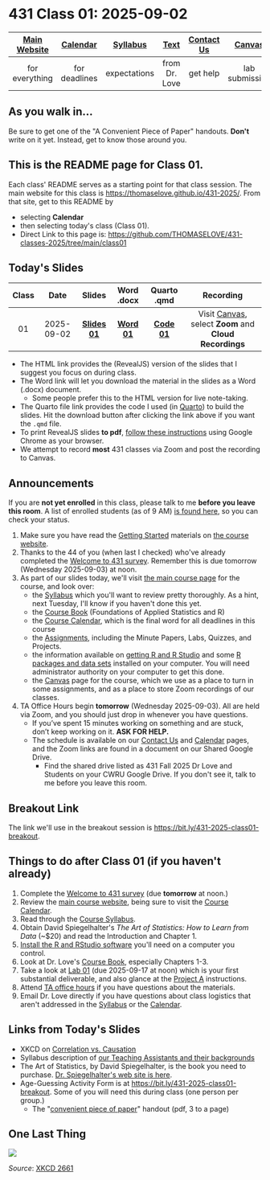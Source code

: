 # 431 Class 01: 2025-09-02

[Main Website](https://thomaselove.github.io/431-2025/) | [Calendar](https://thomaselove.github.io/431-2025/calendar.html) | [Syllabus](https://thomaselove.github.io/431-syllabus-2025/) | [Text](https://thomaselove.github.io/431-book/) | [Contact Us](https://thomaselove.github.io/431-2025/contact.html) | [Canvas](https://canvas.case.edu) | [Data and Code](https://github.com/THOMASELOVE/431-data)
:-----------: | :--------------: | :----------: | :---------: | :-------------: | :-----------: | :------------:
for everything | for deadlines | expectations | from Dr. Love | get help | lab submission | for downloads

## As you walk in...

Be sure to get one of the "A Convenient Piece of Paper" handouts. **Don't** write on it yet. Instead, get to know those around you.

## This is the README page for Class 01.

Each class' README serves as a starting point for that class session.
The main website for this class is <https://thomaselove.github.io/431-2025/>. From that site, get to this README by

- selecting **Calendar**
- then selecting today's class (Class 01).
- Direct Link to this page is: <https://github.com/THOMASELOVE/431-classes-2025/tree/main/class01>

## Today's Slides

Class | Date | Slides | Word .docx | Quarto .qmd | Recording
:---: | :--------: | :------: | :------: | :------: | :-------------:
01 | 2025-09-02 | **[Slides 01](https://thomaselove.github.io/431-slides-2025/class01.html)** | **[Word 01](https://thomaselove.github.io/431-slides-2025/class01w.docx)** | **[Code 01](https://github.com/THOMASELOVE/431-slides-2025/blob/main/class01.qmd)** | Visit [Canvas](https://canvas.case.edu/), select **Zoom** and **Cloud Recordings**

- The HTML link provides the (RevealJS) version of the slides that I suggest you focus on during class.
- The Word link will let you download the material in the slides as a Word (.docx) document.
    - Some people prefer this to the HTML version for live note-taking.
- The Quarto file link provides the code I used (in [Quarto](https://quarto.org/)) to build the slides. Hit the download button after clicking the link above if you want the `.qmd` file.
- To print RevealJS slides **to pdf**, [follow these instructions](https://quarto.org/docs/presentations/revealjs/presenting.html#print-to-pdf) using Google Chrome as your browser.
- We attempt to record **most** 431 classes via Zoom and post the recording to Canvas.

## Announcements

If you are **not yet enrolled** in this class, please talk to me **before you leave this room**. A list of enrolled students (as of 9 AM) [is found here](https://github.com/THOMASELOVE/431-classes-2025/blob/main/class01/registrants.pdf), so you can check your status.

1. Make sure you have read the [Getting Started](https://thomaselove.github.io/431-2025/#getting-started) materials on [the course website](https://thomaselove.github.io/431-2025/).
2. Thanks to the 44 of you (when last I checked) who've already completed the [Welcome to 431 survey](https://bit.ly/431-2025-welcome). Remember this is due tomorrow (Wednesday 2025-09-03) at noon.
3. As part of our slides today, we'll visit [the main course page](https://thomaselove.github.io/431-2025/) for the course, and look over:
    - the [Syllabus](https://thomaselove.github.io/431-syllabus-2025/) which you'll want to review pretty thoroughly. As a hint, next Tuesday, I'll know if you haven't done this yet.
    - the [Course Book](https://thomaselove.github.io/431-book/) (Foundations of Applied Statistics and R)
    - the [Course Calendar](https://thomaselove.github.io/431-2025/calendar.html), which is the final word for all deadlines in this course
    - the [Assignments](https://thomaselove.github.io/431-2025/assignments.html), including the Minute Papers, Labs, Quizzes, and Projects.
    - the information available on [getting R and R Studio](https://thomaselove.github.io/431-2025/software.html#installing-r-and-r-studio) and some [R packages and data sets](https://thomaselove.github.io/431-2025/software.html#installing-r-packages-and-datacode-for-431) installed on your computer. You will need administrator authority on your computer to get this done.
    - the [Canvas](https://canvas.case.edu/) page for the course, which we use as a place to turn in some assignments, and as a place to store Zoom recordings of our classes.
6. TA Office Hours begin **tomorrow** (Wednesday 2025-09-03). All are held via Zoom, and you should just drop in whenever you have questions.
    - If you’ve spent 15 minutes working on something and are stuck, don’t keep working on it. **ASK FOR HELP.**
    - The schedule is available on our [Contact Us](https://thomaselove.github.io/431-2025/contact.html) and [Calendar](https://thomaselove.github.io/431-2025/calendar.html#ta-office-hours) pages, and the Zoom links are found in a document on our Shared Google Drive.
        - Find the shared drive listed as 431 Fall 2025 Dr Love and Students on your CWRU Google Drive. If you don't see it, talk to me before you leave this room.

## Breakout Link

The link we'll use in the breakout session is <https://bit.ly/431-2025-class01-breakout>.

## Things to do after Class 01 (if you haven't already)

1. Complete the [Welcome to 431 survey](https://bit.ly/431-2025-welcome) (due **tomorrow** at noon.) 
2. Review the [main course website](https://thomaselove.github.io/431-2025/), being sure to visit the [Course Calendar](https://thomaselove.github.io/431-2025/calendar.html).
3. Read through the [Course Syllabus](https://thomaselove.github.io/431-syllabus-2025/).
4. Obtain David Spiegelhalter's *The Art of Statistics: How to Learn from Data* (~$20) and read the Introduction and Chapter 1.
5. [Install the R and RStudio software](https://thomaselove.github.io/431-2025/software.html) you'll need on a computer you control.
6. Look at Dr. Love's [Course Book](https://thomaselove.github.io/431-book/), especially Chapters 1-3.
7. Take a look at [Lab 01](https://github.com/THOMASELOVE/431-labs-2025/tree/main/lab1) (due 2025-09-17 at noon) which is your first substantial deliverable, and also glance at the [Project A](https://thomaselove.github.io/431-projectA-2025/) instructions.
8. Attend [TA office hours](https://thomaselove.github.io/431-2025/calendar.html#ta-office-hours) if you have questions about the materials.
9. Email Dr. Love directly if you have questions about class logistics that aren't addressed in the [Syllabus](https://thomaselove.github.io/431-syllabus-2025/) or the [Calendar](https://thomaselove.github.io/431-2025/calendar.html).

## Links from Today's Slides

- XKCD on [Correlation vs. Causation](https://xkcd.com/552)
- Syllabus description of [our Teaching Assistants and their backgrounds](https://thomaselove.github.io/431-syllabus-2025/08_teachingassistants.html)
- The Art of Statistics, by David Spiegelhalter, is the book you need to purchase. [Dr. Spiegelhalter's web site is here](http://www.statslab.cam.ac.uk/~david/).
- Age-Guessing Activity Form is at <https://bit.ly/431-2025-class01-breakout>. Some of you will need this during class (one person per group.)
    - The "[convenient piece of paper](https://github.com/THOMASELOVE/431-classes-2025/blob/main/class01/convenient_piece_of_paper.pdf)" handout (pdf, 3 to a page)
 
## One Last Thing

![](https://imgs.xkcd.com/comics/age_milestone_privileges.png)

*Source*: [XKCD 2661](https://xkcd.com/2661/)

